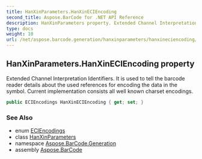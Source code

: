 ```yaml
---
title: HanXinParameters.HanXinECIEncoding
second_title: Aspose.BarCode for .NET API Reference
description: HanXinParameters property. Extended Channel Interpretation Identifiers. It is used to tell the barcode reader details about the used references for encoding the data in the symbol. Current implementation consists all well known charset encodings
type: docs
weight: 10
url: /net/aspose.barcode.generation/hanxinparameters/hanxineciencoding/
---
```

## HanXinParameters.HanXinECIEncoding property

Extended Channel Interpretation Identifiers. It is used to tell the barcode reader details about the used references for encoding the data in the symbol. Current implementation consists all well known charset encodings.

```csharp
public ECIEncodings HanXinECIEncoding { get; set; }
```

### See Also

* enum [ECIEncodings](../../eciencodings/)
* class [HanXinParameters](../)
* namespace [Aspose.BarCode.Generation](../../../aspose.barcode.generation/)
* assembly [Aspose.BarCode](../../../)


